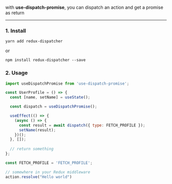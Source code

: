 with **use-dispatch-promise**, you can dispatch an action and get a promise as return

---

### 1. Install
```yarn add redux-dispatcher```

or

```npm install redux-dispatcher --save```

### 2. Usage
```js
import useDispatchPromise from 'use-dispatch-promise';

const UserProfile = () => {
  const [name, setName] = useState();

  const dispatch = useDispatchPromise();

  useEffect(() => {
    (async () => {
      const result = await dispatch({ type: FETCH_PROFILE });
      setName(result);
    })();
  }, []);
  
  // return something
};

const FETCH_PROFILE = 'FETCH_PROFILE';

```

```js
// somewhere in your Redux middleware
action.resolve("Hello world")
```
